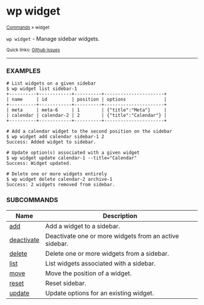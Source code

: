# wp widget

<small>[Commands](/commands/) &raquo; widget</small>

`wp widget` - Manage sidebar widgets.

<small>Quick links: <a href="https://github.com/wp-cli/wp-cli/issues?q=is%3Aopen+label%3Acommand%3Awidget+sort%3Aupdated-desc">Github issues</a></small>

<hr />

### EXAMPLES

    # List widgets on a given sidebar
    $ wp widget list sidebar-1
    +----------+------------+----------+----------------------+
    | name     | id         | position | options              |
    +----------+------------+----------+----------------------+
    | meta     | meta-6     | 1        | {"title":"Meta"}     |
    | calendar | calendar-2 | 2        | {"title":"Calendar"} |
    +----------+------------+----------+----------------------+

    # Add a calendar widget to the second position on the sidebar
    $ wp widget add calendar sidebar-1 2
    Success: Added widget to sidebar.

    # Update option(s) associated with a given widget
    $ wp widget update calendar-1 --title="Calendar"
    Success: Widget updated.

    # Delete one or more widgets entirely
    $ wp widget delete calendar-2 archive-1
    Success: 2 widgets removed from sidebar.



### SUBCOMMANDS

<table>
	<thead>
	<tr>
		<th>Name</th>
		<th>Description</th>
	</tr>
	</thead>
	<tbody>
		<tr>
			<td><a href="/commands/widget/add/">add</a></td>
			<td>Add a widget to a sidebar.</td>
		</tr>
		<tr>
			<td><a href="/commands/widget/deactivate/">deactivate</a></td>
			<td>Deactivate one or more widgets from an active sidebar.</td>
		</tr>
		<tr>
			<td><a href="/commands/widget/delete/">delete</a></td>
			<td>Delete one or more widgets from a sidebar.</td>
		</tr>
		<tr>
			<td><a href="/commands/widget/list/">list</a></td>
			<td>List widgets associated with a sidebar.</td>
		</tr>
		<tr>
			<td><a href="/commands/widget/move/">move</a></td>
			<td>Move the position of a widget.</td>
		</tr>
		<tr>
			<td><a href="/commands/widget/reset/">reset</a></td>
			<td>Reset sidebar.</td>
		</tr>
		<tr>
			<td><a href="/commands/widget/update/">update</a></td>
			<td>Update options for an existing widget.</td>
		</tr>
	</tbody>
</table>
